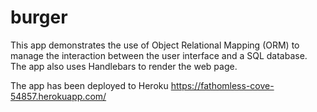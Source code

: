 # burger

This app demonstrates the use of Object Relational Mapping (ORM) to manage the interaction between the user interface and a SQL database. The app also uses Handlebars to render the web page.

The app has been deployed to Heroku https://fathomless-cove-54857.herokuapp.com/
